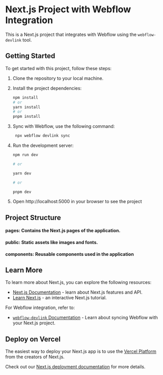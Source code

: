 # Next.js Project with Webflow Integration

This is a Next.js project that integrates with Webflow using the `webflow-devlink` tool.

## Getting Started

To get started with this project, follow these steps:

1. Clone the repository to your local machine.

2. Install the project dependencies:

   ```bash
   npm install
   # or
   yarn install
   # or
   pnpm install

   ```

3. Sync with Webflow, use the following command:

   ```bash
    npx webflow devlink sync

   ```

4. Run the development server:

   ```bash
   npm run dev

   # or

   yarn dev

   # or

   pnpm dev
   ```

5. Open http://localhost:5000 in your browser to see the project

## Project Structure

#### pages: Contains the Next.js pages of the application.

#### public: Static assets like images and fonts.

#### components: Reusable components used in the application

## Learn More

To learn more about Next.js, you can explore the following resources:

- [Next.js Documentation](https://nextjs.org/docs) - learn about Next.js features and API.
- [Learn Next.js](https://nextjs.org/learn) - an interactive Next.js tutorial.

For Webflow integration, refer to:

- [`webflow-devlink` Documentation](https://docs.developers.webflow.com/docs/devlink-documentation-and-usage-guide) - Learn about syncing Webflow with your Next.js project.

## Deploy on Vercel

The easiest way to deploy your Next.js app is to use the [Vercel Platform](https://vercel.com/new?utm_medium=default-template&filter=next.js&utm_source=create-next-app&utm_campaign=create-next-app-readme) from the creators of Next.js.

Check out our [Next.js deployment documentation](https://nextjs.org/docs/deployment) for more details.
